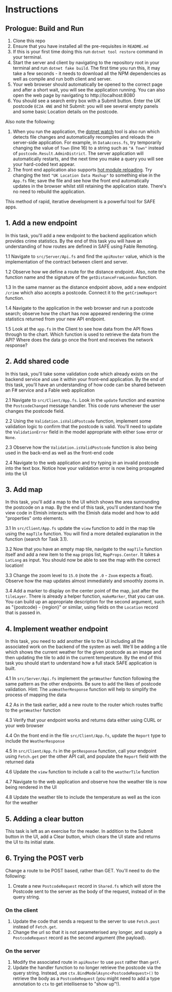 # Instructions

## Prologue: Build and Run
1. Clone this repo
1. Ensure that you have installed all the pre-requisites in `README.md`
1. If this is your first time doing this run `dotnet tool restore` command in your terminal.
1. Start the server and client by navigating to the repository root in your terminal and run `dotnet fake build`. The first time you run this, it may take a few seconds - it needs to download all the NPM dependencies as well as compile and run both client and server.
1. Your web browser should automatically be opened to the correct page and after a short wait, you will see the application running. You can also open the web page by navigating to http://localhost:8080
1. You should see a search entry box with a Submit button. Enter the UK postcode `EC2A 4NE` and hit Submit: you will see several empty panels and some basic Location details on the postcode.

Also note the following:

1. When you run the application, the [dotnet watch](https://docs.microsoft.com/en-us/aspnet/core/tutorials/dotnet-watch) tool is also run which detects file changes and automatically recompiles and reloads the server-side application. For example, in `DataAccess.fs`, try temporarily changing the value of `Town` (line 16) to a string such as `"A Town"` instead of `postcode.Result.AdminDistrict`. The server  application will automatically restarts, and the next time you make a query you will see your hard-coded text appear.
1. The front end application also supports [hot module reloading](https://webpack.js.org/concepts/hot-module-replacement/). Try changing the text `"UK Location Data Mashup"` to something else in the `App.fs` file; save the file and see how the front end automatically updates in the browser whilst still retaining the application state. There's no need to rebuild the application.

This method of rapid, iterative development is a powerful tool for SAFE apps.

## 1. Add a new endpoint
In this task, you'll add a new endpoint to the backend application which provides crime statistics. By the end of this task you will have an understanding of how routes are defined in SAFE using Fable Remoting.

1.1 Navigate to `src/Server/Api.fs` and find the `apiRouter` value, which is the implementation of the contract between client and server.

1.2 Observe how we define a route for the distance endpoint. Also, note the function name and the signature of the `getDistanceFromLondon` function.

1.3 In the same manner as the distance endpoint above, add a new endpoint `/crime` which also accepts a postcode. Connect it to the `getCrimeReport` function.

1.4 Navigate to the application in the web browser and run a postcode search; observe how the chart has now appeared rendering the crime statistics returned from your new API endpoint.

1.5 Look at the `app.fs` in the Client to see how data from the API flows through to the chart. Which function is used to retrieve the data from the API? Where does the data go once the front end receives the network response?

## 2. Add shared code

In this task, you'll take some validation code which already exists on the backend service and use it within your front-end application. By the end of this task, you'll have an understanding of how code can be shared between an F# service and a Fable web application

2.1 Navigate to `src/Client/App.fs`. Look in the `update` function and examine the `PostcodeChanged` message handler. This code runs whenever the user changes the postcode field.

2.2 Using the `Validation.isValidPostcode` function, implement some validation logic to confirm that the postcode is valid. You'll need to update the `ValidationError` field in the model appropriate with either `Some` error or `None`.

2.3 Observe how the `Validation.isValidPostcode` function is also being used in the back-end as well as the front-end code

2.4 Navigate to the web application and try typing in an invalid postcode into the text box. Notice how your validation error is now being propagated into the UI

## 3. Add map

In this task, you'll add a map to the UI which shows the area surrounding the postcode on a map. By the end of this task, you'll understand how the view code in Elmish interacts with the Elmish data model and how to add "properties" onto elements.

3.1 In `src/Client/App.fs` update the `view` function to add in the map tile using the `mapTile` function. You will find a more detailed explanation in the function (search for Task 3.1).

3.2 Now that you have an empty map tile, navigate to the `mapTile` function itself and add a new item to the `map` props list, `MapProps.Center`. It takes a `LatLong` as input. You should now be able to see the map with the correct location!

3.3 Change the zoom level to `15.0` (note the `.0` - `Zoom` expects a float). Observe how the map updates almost immediately and smoothly zooms in.

3.4 Add a marker to display on the center point of the map, just after the `tileLayer`. There is already a helper function, `makeMarker`, that you can use. You can build up an appropriate description for the second argument, such as "{postcode} - {region}" or similar, using fields on the `Location` record that is passed in.

## 4. Implement weather endpoint

In this task, you need to add another tile to the UI including all the associated work on the backend of the system as well. We'll be adding a tile which shows the current weather for the given postcode as an image and then updating the tile to add in the current temperature. By the end of this task you should start to understand how a full stack SAFE application is built.

4.1 In `src/Server/Api.fs` implement the `getWeather` function following the same pattern as the other endpoints. Be sure to add the likes of postcode validation. Hint: The `asWeatherResponse` function will help to simplify the process of mapping the data

4.2 As in the task earlier, add a new route to the router which routes traffic to the `getWeather` function

4.3 Verify that your endpoint works and returns data either using CURL or your web browser

4.4 On the front end in the file `src/Client/App.fs`, update the `Report` type to include the `WeatherResponse`

4.5 In `src/Client/App.fs` in the `getResponse` function, call your endpoint using `Fetch.get` per the other API call, and populate the `Report` field with the returned data

4.6 Update the `view` function to include a call to the `weatherTile` function

4.7 Navigate to the web application and observe how the weather tile is now being rendered in the UI

4.8 Update the weather tile to include the temperature as well as the icon for the weather

## 5. Adding a clear button

This task is left as an exercise for the reader. In addition to the Submit button in the UI, add a Clear button, which clears the UI state and returns the UI to its initial state.

## 6. Trying the POST verb

Change a route to be POST based, rather than GET. You'll need to do the following:

1. Create a new `PostcodeRequest` record in `Shared.fs` which will store the Postcode sent to the server as the body of the request, instead of in the query string.

### On the client
1. Update the code that sends a request to the server to use `Fetch.post` instead of `Fetch.get`.
1. Change the url so that it is not parameterised any longer, and supply a `PostcodeRequest` record as the second argument (the payload).

### On the server
1. Modify the associated route in `apiRouter` to use `post` rather than `getF`.
1. Update the handler function to no longer retrieve the postcode via the query string. Instead, use `ctx.BindModelAsync<PostcodeRequest>()` to retrieve the body as a `PostcodeRequest` (you might need to add a type annotation to `ctx` to get intellisense to "show up"!).

